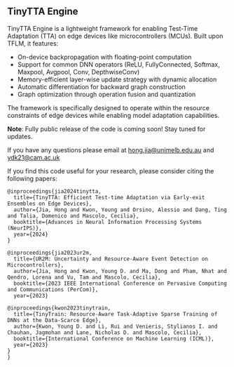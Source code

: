 ## TinyTTA Engine

TinyTTA Engine is a lightweight framework for enabling Test-Time Adaptation (TTA) on edge devices like microcontrollers (MCUs). Built upon TFLM, it features:

- On-device backpropagation with floating-point computation
- Support for common DNN operators (ReLU, FullyConnected, Softmax, Maxpool, Avgpool, Conv, DepthwiseConv)
- Memory-efficient layer-wise update strategy with dynamic allocation
- Automatic differentiation for backward graph construction
- Graph optimization through operation fusion and quantization

The framework is specifically designed to operate within the resource constraints of edge devices while enabling model adaptation capabilities.

**Note**: Fully public release of the code is coming soon! Stay tuned for updates.

If you have any questions please email at hong.jia@unimelb.edu.au and ydk21@cam.ac.uk

If you find this code useful for your research, please consider citing the following papers:

```
@inproceedings{jia2024tinytta,
  title={TinyTTA: Efficient Test-time Adaptation via Early-exit Ensembles on Edge Devices},
  author={Jia, Hong and Kwon, Young and Orsino, Alessio and Dang, Ting and Talia, Domenico and Mascolo, Cecilia},
  booktitle={Advances in Neural Information Processing Systems (NeurIPS)},
  year={2024}
}

@inproceedings{jia2023ur2m,
  title={UR2M: Uncertainty and Resource-Aware Event Detection on Microcontrollers},
  author={Jia, Hong and Kwon, Young D. and Ma, Dong and Pham, Nhat and Qendro, Lorena and Vu, Tam and Mascolo, Cecilia},
  booktitle={2023 IEEE International Conference on Pervasive Computing and Communications (PerCom)},
  year={2023}

@inproceedings{kwon2023tinytrain,
  title={TinyTrain: Resource-Aware Task-Adaptive Sparse Training of DNNs at the Data-Scarce Edge},
  author={Kwon, Young D. and Li, Rui and Venieris, Stylianos I. and Chauhan, Jagmohan and Lane, Nicholas D. and Mascolo, Cecilia},
  booktitle={International Conference on Machine Learning (ICML)},
  year={2023}
}
}
```